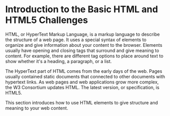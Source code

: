 # Introduction to the Basic HTML and HTML5 Challenges

HTML, or HyperText Markup Language, is a markup language to describe the structure of a web page. It uses a special syntax of elements to organize and give information about your content to the browser. Elements usually have opening and closing tags that surround and give meaning to content. For example, there are different tag options to place around text to show whether it's a heading, a paragraph, or a list.

The HyperText part of HTML comes from the early days of the web. Pages usually contained static documents that connected to other documents with hypertext links. As web pages and web applications grow more complex, the W3 Consortium updates HTML. The latest version, or specification, is HTML5.

This section introduces how to use HTML elements to give structure and meaning to your web content.
